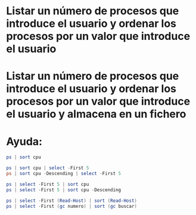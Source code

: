 # Listar un número de procesos que introduce el usuario y ordenar los procesos por un valor que introduce el usuario
# Listar un número de procesos que introduce el usuario y ordenar los procesos por un valor que introduce el usuario y almacena en un fichero

# Ayuda:
```PowerShell
ps | sort cpu
```
```PowerShell
ps | sort cpu | select -First 5
ps | sort cpu -Descending | select -First 5
```
```PowerShell
ps | select -First 5 | sort cpu
ps | select -First 5 | sort cpu -Descending
```
```PowerShell
ps | select -First (Read-Host) | sort (Read-Host)
ps | select -First (gc numero) | sort (gc buscar)
```
